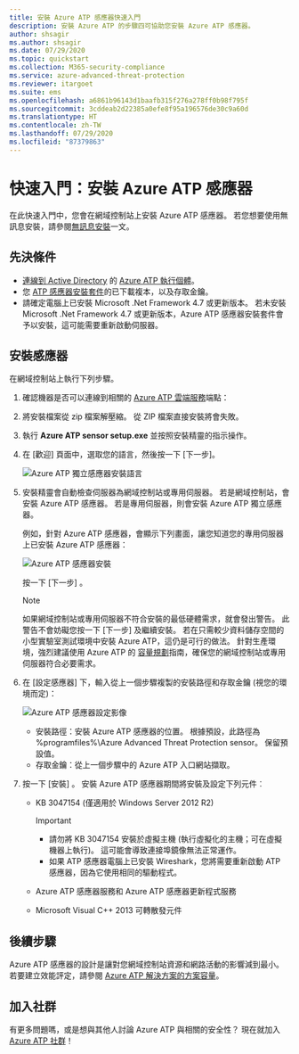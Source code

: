 ```yaml
---
title: 安裝 Azure ATP 感應器快速入門
description: 安裝 Azure ATP 的步驟四可協助您安裝 Azure ATP 感應器。
author: shsagir
ms.author: shsagir
ms.date: 07/29/2020
ms.topic: quickstart
ms.collection: M365-security-compliance
ms.service: azure-advanced-threat-protection
ms.reviewer: itargoet
ms.suite: ems
ms.openlocfilehash: a6861b96143d1baafb315f276a278ff0b98f795f
ms.sourcegitcommit: 3cddeab2d22385a0efe8f95a196576de30c9a60d
ms.translationtype: HT
ms.contentlocale: zh-TW
ms.lasthandoff: 07/29/2020
ms.locfileid: "87379863"
---
```

# <a name="quickstart-install-the-azure-atp-sensor"></a>快速入門：安裝 Azure ATP 感應器

在此快速入門中，您會在網域控制站上安裝 Azure ATP 感應器。 若您想要使用無訊息安裝，請參閱[無訊息安裝](atp-silent-installation.md)一文。

## <a name="prerequisites"></a>先決條件

- [連線到 Active Directory](install-atp-step2.md) 的 [Azure ATP 執行個體](install-atp-step1.md)。
- 您 [ATP 感應器安裝套件](install-atp-step3.md)的已下載複本，以及存取金鑰。
- 請確定電腦上已安裝 Microsoft .Net Framework 4.7 或更新版本。 若未安裝 Microsoft .Net Framework 4.7 或更新版本，Azure ATP 感應器安裝套件會予以安裝，這可能需要重新啟動伺服器。

## <a name="install-the-sensor"></a>安裝感應器

在網域控制站上執行下列步驟。

1. 確認機器是否可以連線到相關的 [Azure ATP 雲端服務](configure-proxy.md#enable-access-to-azure-atp-service-urls-in-the-proxy-server)端點：
1. 將安裝檔案從 zip 檔案解壓縮。 從 ZIP 檔案直接安裝將會失敗。
1. 執行 **Azure ATP sensor setup.exe** 並按照安裝精靈的指示操作。
1. 在 [歡迎] 頁面中，選取您的語言，然後按一下 [下一步]。

    ![Azure ATP 獨立感應器安裝語言](media/sensor-install-language.png)

1. 安裝精靈會自動檢查伺服器為網域控制站或專用伺服器。 若是網域控制站，會安裝 Azure ATP 感應器。 若是專用伺服器，則會安裝 Azure ATP 獨立感應器。

    例如，針對 Azure ATP 感應器，會顯示下列畫面，讓您知道您的專用伺服器上已安裝 Azure ATP 感應器：

    ![Azure ATP 感應器安裝](media/sensor-install-deployment-type.png)

    按一下 [下一步] 。

    > [!NOTE]
    > 如果網域控制站或專用伺服器不符合安裝的最低硬體需求，就會發出警告。 此警告不會妨礙您按一下 [下一步] 及繼續安裝。 若在只需較少資料儲存空間的小型實驗室測試環境中安裝 Azure ATP，這仍是可行的做法。 針對生產環境，強烈建議使用 Azure ATP 的 [容量規劃](atp-capacity-planning.md)指南，確保您的網域控制站或專用伺服器符合必要需求。

1. 在 [設定感應器] 下，輸入從上一個步驟複製的安裝路徑和存取金鑰 (視您的環境而定)：

    ![Azure ATP 感應器設定影像](media/sensor-install-config.png)

    - 安裝路徑：安裝 Azure ATP 感應器的位置。 根據預設，此路徑為 %programfiles%\Azure Advanced Threat Protection sensor。 保留預設值。
    - 存取金鑰：從上一個步驟中的 Azure ATP 入口網站擷取。

1. 按一下 [安裝] 。 安裝 Azure ATP 感應器期間將安裝及設定下列元件︰

    - KB 3047154 (僅適用於 Windows Server 2012 R2)

        > [!IMPORTANT]
        >
        > - 請勿將 KB 3047154 安裝於虛擬主機 (執行虛擬化的主機；可在虛擬機器上執行)。 這可能會導致連接埠鏡像無法正常運作。
        > - 如果 ATP 感應器電腦上已安裝 Wireshark，您將需要重新啟動 ATP 感應器，因為它使用相同的驅動程式。

    - Azure ATP 感應器服務和 Azure ATP 感應器更新程式服務
    - Microsoft Visual C++ 2013 可轉散發元件

## <a name="next-steps"></a>後續步驟

Azure ATP 感應器的設計是讓對您網域控制站資源和網路活動的影響減到最小。 若要建立效能評定，請參閱 [Azure ATP 解決方案的方案容量](atp-capacity-planning.md)。

## <a name="join-the-community"></a>加入社群

有更多問題嗎，或是想與其他人討論 Azure ATP 與相關的安全性？ 現在就加入 [Azure ATP 社群](https://aka.ms/azureatpcommunity)！
